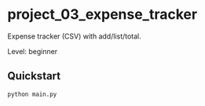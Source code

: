 # project_03_expense_tracker

Expense tracker (CSV) with add/list/total.

Level: beginner

## Quickstart

```bash
python main.py
```
